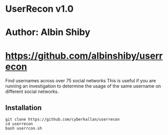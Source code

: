 # UserRecon v1.0
# Author: Albin Shiby
# https://github.com/albinshiby/userrecon


Find usernames across over 75 social networks
This is useful if you are running an investigation to determine the usage of the same username on different social networks.

## Installation

``` 
git clone https://github.com/cyberkallan/userrecon
cd userrecon
bash userrcon.sh

```
